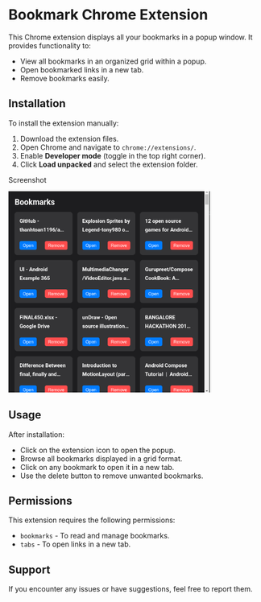 Bookmark Chrome Extension
=========================

This Chrome extension displays all your bookmarks in a popup window. It provides functionality to:

*   View all bookmarks in an organized grid within a popup.
*   Open bookmarked links in a new tab.
*   Remove bookmarks easily.

Installation
------------

To install the extension manually:

1.  Download the extension files.
2.  Open Chrome and navigate to `chrome://extensions/`.
3.  Enable **Developer mode** (toggle in the top right corner).
4.  Click **Load unpacked** and select the extension folder.

Screenshot

<img src="https://raw.githubusercontent.com/pankaj046/Bookmark-chrome-extension/refs/heads/main/screenshot.png" width="400" height="400"/>

Usage
-----

After installation:

*   Click on the extension icon to open the popup.
*   Browse all bookmarks displayed in a grid format.
*   Click on any bookmark to open it in a new tab.
*   Use the delete button to remove unwanted bookmarks.

Permissions
-----------

This extension requires the following permissions:

*   `bookmarks` - To read and manage bookmarks.
*   `tabs` - To open links in a new tab.

Support
-------

If you encounter any issues or have suggestions, feel free to report them.
